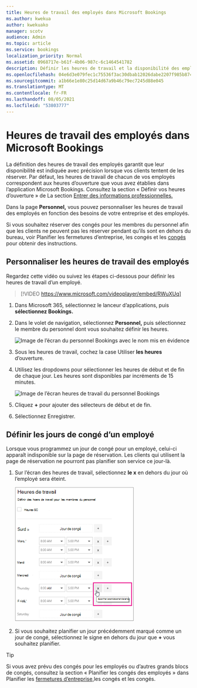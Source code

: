 ```yaml
---
title: Heures de travail des employés dans Microsoft Bookings
ms.author: kwekua
author: kwekuako
manager: scotv
audience: Admin
ms.topic: article
ms.service: bookings
localization_priority: Normal
ms.assetid: 0968717e-b61f-4b06-987c-6c1464541782
description: Définir les heures de travail et la disponibilité des employés dans Microsoft Bookings.
ms.openlocfilehash: 04e6d3e079fec1c75536f3ac30dbab12026dabe2207f985b87410af77a7b832f
ms.sourcegitcommit: a1b66e1e80c25d14d67a9b46c79ec7245d88e045
ms.translationtype: MT
ms.contentlocale: fr-FR
ms.lasthandoff: 08/05/2021
ms.locfileid: "53803777"
---
```

# <a name="employee-working-hours-in-microsoft-bookings"></a>Heures de travail des employés dans Microsoft Bookings

La définition des heures de travail des employés garantit que leur disponibilité est indiquée avec précision lorsque vos clients tentent de les réserver. Par défaut, les heures de travail de chacun de vos employés correspondent aux heures d’ouverture que vous avez établies dans l’application Microsoft Bookings. Consultez la section « Définir vos heures d’ouverture » de La section [Entrer des informations professionnelles.](enter-business-information.md#set-your-business-hours)

Dans la page **Personnel,** vous pouvez personnaliser les heures de travail des employés en fonction des besoins de votre entreprise et des employés.

Si vous souhaitez réserver des congés pour les membres du personnel afin que les clients ne peuvent pas les réserver pendant qu’ils sont en dehors du bureau, voir Planifier les fermetures d’entreprise, les congés et les [congés](schedule-closures-time-off-vacation.md) pour obtenir des instructions.

## <a name="customize-employee-working-hours"></a>Personnaliser les heures de travail des employés

Regardez cette vidéo ou suivez les étapes ci-dessous pour définir les heures de travail d’un employé.

> [!VIDEO https://www.microsoft.com/videoplayer/embed/RWuXUq]

1. Dans Microsoft 365, sélectionnez le lanceur d’applications, puis **sélectionnez Bookings.**

1. Dans le volet de navigation, sélectionnez **Personnel,** puis sélectionnez le membre du personnel dont vous souhaitez définir les heures.

   ![Image de l’écran du personnel Bookings avec le nom mis en évidence](../media/bookings-staff-name-highlight.png)

1. Sous les heures de travail, cochez la case Utiliser **les heures** d’ouverture.

1. Utilisez les dropdowns pour sélectionner les heures de début et de fin de chaque jour. Les heures sont disponibles par incréments de 15 minutes.

   ![Image de l’écran heures de travail du personnel Bookings](../media/bookings-staff-hours.png)

1. Cliquez **+** pour ajouter des sélecteurs de début et de fin.

1. Sélectionnez Enregistrer.

## <a name="set-an-employees-days-off"></a>Définir les jours de congé d’un employé

Lorsque vous programmez un jour de congé pour un employé, celui-ci apparaît indisponible sur la page de réservation. Les clients qui utilisent la page de réservation ne pourront pas planifier son service ce jour-là.

1. Sur l’écran des heures de travail, sélectionnez **le x** en dehors du jour où l’employé sera éteint.

   ![Image de l’écran des heures de travail du personnel Bookings avec le bouton souris sur x](../media/bookings-staff-time-off.png)

1. Si vous souhaitez planifier un jour précédemment marqué comme un jour de congé, sélectionnez le signe en dehors du jour que **+** vous souhaitez planifier.

> [!TIP]
> Si vous avez prévu des congés pour les employés ou d’autres grands blocs de congés, consultez la section « Planifier les congés des employés » dans Planifier les [fermetures d’entreprise,](schedule-closures-time-off-vacation.md#schedule-employee-time-off)les congés et les congés.
